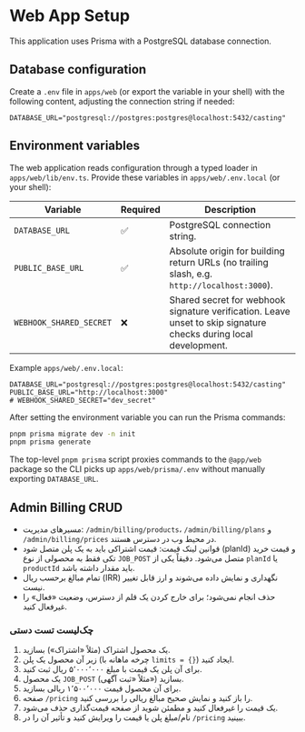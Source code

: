 # Web App Setup

This application uses Prisma with a PostgreSQL database connection.

## Database configuration

Create a `.env` file in `apps/web` (or export the variable in your shell) with the following content, adjusting the connection string if needed:

```env
DATABASE_URL="postgresql://postgres:postgres@localhost:5432/casting"
```
## Environment variables

The web application reads configuration through a typed loader in `apps/web/lib/env.ts`. Provide these variables in `apps/web/.env.local` (or your shell):

| Variable | Required | Description |
| --- | --- | --- |
| `DATABASE_URL` | ✅ | PostgreSQL connection string. |
| `PUBLIC_BASE_URL` | ✅ | Absolute origin for building return URLs (no trailing slash, e.g. `http://localhost:3000`). |
| `WEBHOOK_SHARED_SECRET` | ❌ | Shared secret for webhook signature verification. Leave unset to skip signature checks during local development. |

Example `apps/web/.env.local`:

```env
DATABASE_URL="postgresql://postgres:postgres@localhost:5432/casting"
PUBLIC_BASE_URL="http://localhost:3000"
# WEBHOOK_SHARED_SECRET="dev_secret"
```

After setting the environment variable you can run the Prisma commands:

```bash
pnpm prisma migrate dev -n init
pnpm prisma generate
```

The top-level `pnpm prisma` script proxies commands to the `@app/web` package so the CLI picks up `apps/web/prisma/.env` without manually exporting `DATABASE_URL`.

## Admin Billing CRUD

- مسیرهای مدیریت: `/admin/billing/products`، `/admin/billing/plans` و `/admin/billing/prices` در محیط وب در دسترس هستند.
- قوانین لینک قیمت: قیمت اشتراکی باید به یک پلن متصل شود (planId) و قیمت خرید تکی فقط به محصولی از نوع `JOB_POST` متصل می‌شود. دقیقاً یکی از `planId` یا `productId` باید مقدار داشته باشد.
- تمام مبالغ برحسب ریال (IRR) نگهداری و نمایش داده می‌شوند و ارز قابل تغییر نیست.
- حذف انجام نمی‌شود؛ برای خارج کردن یک قلم از دسترس، وضعیت «فعال» را غیرفعال کنید.

### چک‌لیست تست دستی

1. یک محصول اشتراک (مثلاً «اشتراک») بسازید.
2. زیر آن محصول یک پلن (چرخه ماهانه با `limits = {}`) ایجاد کنید.
3. برای آن پلن یک قیمت با مبلغ ۵٬۰۰۰٬۰۰۰ ریال ثبت کنید.
4. یک محصول `JOB_POST` (مثلاً «ثبت آگهی») بسازید.
5. برای آن محصول قیمت ۱٬۵۰۰٬۰۰۰ ریالی بسازید.
6. صفحه `/pricing` را باز کنید و نمایش صحیح مبالغ ریالی را بررسی کنید.
7. یک قیمت را غیرفعال کنید و مطمئن شوید از صفحه قیمت‌گذاری حذف می‌شود.
8. نام/مبلغ پلن یا قیمت را ویرایش کنید و تأثیر آن را در `/pricing` ببینید.